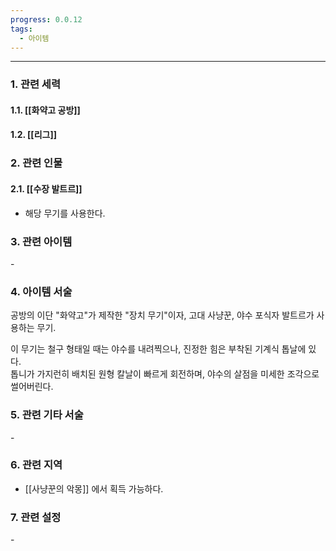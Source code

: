 ```yaml
---
progress: 0.0.12
tags:
  - 아이템
---
```

---
### 1. 관련 세력 
#### 1.1. [[화약고 공방]]
#### 1.2. [[리그]]

### 2. 관련 인물
#### 2.1. [[수장 발트르]]
- 해당 무기를 사용한다.
### 3. 관련 아이템
\-

### 4. 아이템 서술
공방의 이단 "화약고"가 제작한 "장치 무기"이자, 고대 사냥꾼, 야수 포식자 발트르가 사용하는 무기.  
  
이 무기는 철구 형태일 때는 야수를 내려찍으나, 진정한 힘은 부착된 기계식 톱날에 있다.  
톱니가 가지런히 배치된 원형 칼날이 빠르게 회전하며, 야수의 살점을 미세한 조각으로 썰어버린다.

### 5. 관련 기타 서술
\-

### 6. 관련 지역
- [[사냥꾼의 악몽]] 에서 획득 가능하다.

### 7. 관련 설정
\-